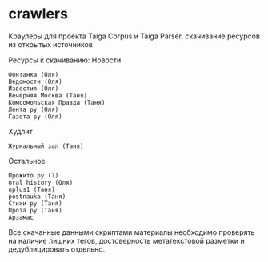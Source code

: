 # crawlers
Краулеры для проекта Taiga Corpus и Taiga Parser, скачивание ресурсов из открытых источников

Ресурсы к скачиванию:
Новости

    Фонтанка (Оля)
    Ведомости (Оля)
    Известия (Оля)
    Вечерняя Москва (Таня)
    Комсомольская Правда (Таня)
    Лента ру (Оля)
    Газета ру (Оля)

Худлит 

    Журнальный зал (Таня)

Остальное 

    Прожито ру (?)
    oral history (Оля)
    nplus1 (Таня)
    postnauka (Таня)
    Стихи ру (Таня)
    Проза ру (Таня)
    Арзамас

Все скачанные данными скриптами материалы необходимо проверять на наличие лишних тегов, достоверность метатекстовой разметки и дедублицировать отдельно.
